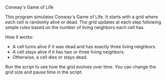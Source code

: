 Conway's Game of Life

This program simulates Conway's Game of Life. It starts with a grid where each cell is randomly alive or dead. The grid updates at each step following simple rules based on the number of living neighbors each cell has.

How it works:
- A cell turns alive if it was dead and has exactly three living neighbors.
- A cell stays alive if it has two or three living neighbors.
- Otherwise, a cell dies or stays dead.

Run the script to see how the grid evolves over time. You can change the grid size and pause time in the script.
